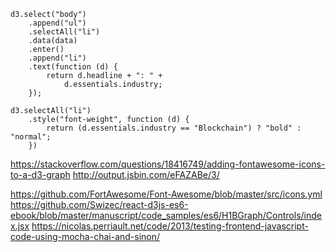 ```
d3.select("body")
    .append("ul")
    .selectAll("li")
    .data(data)
    .enter()
    .append("li")
    .text(function (d) {
        return d.headline + ": " +
            d.essentials.industry;
    });

d3.selectAll("li")
    .style("font-weight", function (d) {
        return (d.essentials.industry == "Blockchain") ? "bold" : "normal";
    })
```

https://stackoverflow.com/questions/18416749/adding-fontawesome-icons-to-a-d3-graph
http://output.jsbin.com/eFAZABe/3/

https://github.com/FortAwesome/Font-Awesome/blob/master/src/icons.yml
https://github.com/Swizec/react-d3js-es6-ebook/blob/master/manuscript/code_samples/es6/H1BGraph/Controls/index.jsx
https://nicolas.perriault.net/code/2013/testing-frontend-javascript-code-using-mocha-chai-and-sinon/
